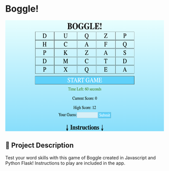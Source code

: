 # Boggle!

<img src='./boggle.png' alt='boggle screenshot' height='350' width='500'>

## 🧐 Project Description

Test your word skills with this game of Boggle created in Javascript and Python Flask! Instructions to play are included in the app.
